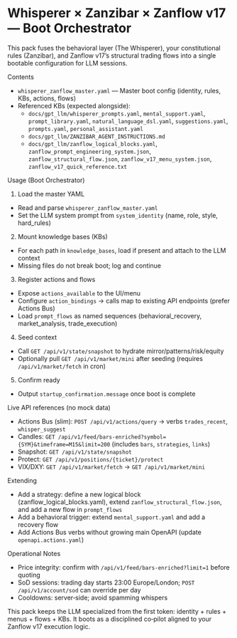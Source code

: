 # Whisperer × Zanzibar × Zanflow v17 — Boot Orchestrator

This pack fuses the behavioral layer (The Whisperer), your constitutional rules (Zanzibar), and Zanflow v17’s structural trading flows into a single bootable configuration for LLM sessions.

Contents
- `whisperer_zanflow_master.yaml` — Master boot config (identity, rules, KBs, actions, flows)
- Referenced KBs (expected alongside):
  - `docs/gpt_llm/whisperer_prompts.yaml`, `mental_support.yaml`, `prompt_library.yaml`, `natural_language_dsl.yaml`, `suggestions.yaml`, `prompts.yaml`, `personal_assistant.yaml`
  - `docs/gpt_llm/ZANZIBAR_AGENT_INSTRUCTIONS.md`
  - `docs/gpt_llm/zanflow_logical_blocks.yaml`, `zanflow_prompt_engineering_system.json`, `zanflow_structural_flow.json`, `zanflow_v17_menu_system.json`, `zanflow_v17_quick_reference.txt`

Usage (Boot Orchestrator)
1) Load the master YAML
- Read and parse `whisperer_zanflow_master.yaml`
- Set the LLM system prompt from `system_identity` (name, role, style, hard_rules)

2) Mount knowledge bases (KBs)
- For each path in `knowledge_bases`, load if present and attach to the LLM context
- Missing files do not break boot; log and continue

3) Register actions and flows
- Expose `actions_available` to the UI/menu
- Configure `action_bindings` → calls map to existing API endpoints (prefer Actions Bus)
- Load `prompt_flows` as named sequences (behavioral_recovery, market_analysis, trade_execution)

4) Seed context
- Call `GET /api/v1/state/snapshot` to hydrate mirror/patterns/risk/equity
- Optionally pull `GET /api/v1/market/mini` after seeding (requires `/api/v1/market/fetch` in cron)

5) Confirm ready
- Output `startup_confirmation.message` once boot is complete

Live API references (no mock data)
- Actions Bus (slim): `POST /api/v1/actions/query` → verbs `trades_recent`, `whisper_suggest`
- Candles: `GET /api/v1/feed/bars-enriched?symbol={SYM}&timeframe=M15&limit=200` (includes `bars`, `strategies`, `links`)
- Snapshot: `GET /api/v1/state/snapshot`
- Protect: `GET /api/v1/positions/{ticket}/protect`
- VIX/DXY: `GET /api/v1/market/fetch` → `GET /api/v1/market/mini`

Extending
- Add a strategy: define a new logical block (zanflow_logical_blocks.yaml), extend `zanflow_structural_flow.json`, and add a new flow in `prompt_flows`
- Add a behavioral trigger: extend `mental_support.yaml` and add a recovery flow
- Add Actions Bus verbs without growing main OpenAPI (update `openapi.actions.yaml`)

Operational Notes
- Price integrity: confirm with `/api/v1/feed/bars-enriched?limit=1` before quoting
- SoD sessions: trading day starts 23:00 Europe/London; `POST /api/v1/account/sod` can override per day
- Cooldowns: server‑side; avoid spamming whispers

This pack keeps the LLM specialized from the first token: identity + rules + menus + flows + KBs. It boots as a disciplined co‑pilot aligned to your Zanflow v17 execution logic.

